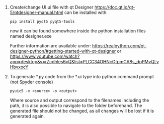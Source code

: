 1. Create/change UI.ui file with qt Designer https://doc.qt.io/qt-5/qtdesigner-manual.html can be installed with 
    ```
    pip install pyqt5 pyqt5-tools
    ```
    now it can be found somewhere inside the python installation files named designer.exe

    Further information are available under: 
    https://realpython.com/qt-designer-python/#getting-started-with-qt-designer
    or
    https://www.youtube.com/watch?app=desktop&v=rZcdhles6vQ&list=PLCC34OHNcOtpmCA8s_dpPMvQLyHbvxocY

2. To generate *.py code from the *.ui type into python command prompt (not Spyder console)
    ```
    pyuic5 -x <source> -o <output> 
    ```
    Where source and output correspond to the filenames including the path, it is also possible to navigate to the folder beforehand.
    The generated file should not be changed, as all changes will be lost if it is generated again.
